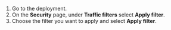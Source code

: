 1. Go to the deployment.
2. On the **Security** page, under **Traffic filters** select **Apply filter**.
3. Choose the filter you want to apply and select **Apply filter**.